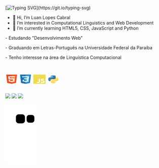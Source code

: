 [![Typing SVG](https://readme-typing-svg.herokuapp.com/?color=red&size=28&center=true&vCenter=true&width=1000&lines=Ol%C3%A1,+Meu+Nome+%C3%A9+Luan+Lopes+Cabral;Tenho+23+Anos;)](https://git.io/typing-svg)
- 👋 Hi, I’m Luan Lopes Cabral
- 👀 I’m interested in Computational Linguistics and Web Development
- 🌱 I’m currently learning HTML5, CSS, JavaScript and Python

<p margin-top= "25px" align=left>
-  Estudando "Desenvolvimento Web"
  
</p>
<p align=left>
-  Graduando em Letras-Português na Universidade Federal da Paraíba
  
</p>
<p align=left>
-  Tenho interesse na área de Linguística Computacional
  
</p>
<p align=left>


</div>
  
  ##
 
<div> 
 
<div 
<div style="display: inline_block"><br>
<img align="center" alt="Luan-HTML" height="30" width="40" src="https://raw.githubusercontent.com/devicons/devicon/master/icons/html5/html5-original.svg">
<img align="center" alt="Luan-CSS" height="30" width="40" src="https://raw.githubusercontent.com/devicons/devicon/master/icons/css3/css3-original.svg">
<img align="center" alt="Rafa-Js" height="30" width="40" src="https://raw.githubusercontent.com/devicons/devicon/master/icons/javascript/javascript-plain.svg">
<img align="center" alt="Luan-Python" height="30" width="40" src="https://raw.githubusercontent.com/devicons/devicon/master/icons/python/python-original.svg">
</div>

</div>
  
  ##
 
<div> 
<div 
<a href="https://instagram.com/iamluau" target="_blank"><img src="https://img.shields.io/badge/-Instagram-%23E4405F?style=for-the-badge&logo=instagram&logoColor=white" target="_blank"></a>
<a href = "mailto:luankabral1504@gmail.com"><img src="https://img.shields.io/badge/-Gmail-%23333?style=for-the-badge&logo=gmail&logoColor=white" target="_blank"></a>
<a href="https://www.linkedin.com/in/luan-lopes-cabral-66b416244/" target="_blank"><img src="https://img.shields.io/badge/-LinkedIn-%230077B5?style=for-the-badge&logo=linkedin&logoColor=white" target="_blank"></a>
</div>

![Snake animation](https://github.com/rafaballerini/rafaballerini/blob/output/github-contribution-grid-snake.svg)
<!---
lulkabral/lulkabral is a ✨ special ✨ repository because its `README.md` (this file) appears on your GitHub profile.
You can click the Preview link to take a look at your changes.
--->
 
